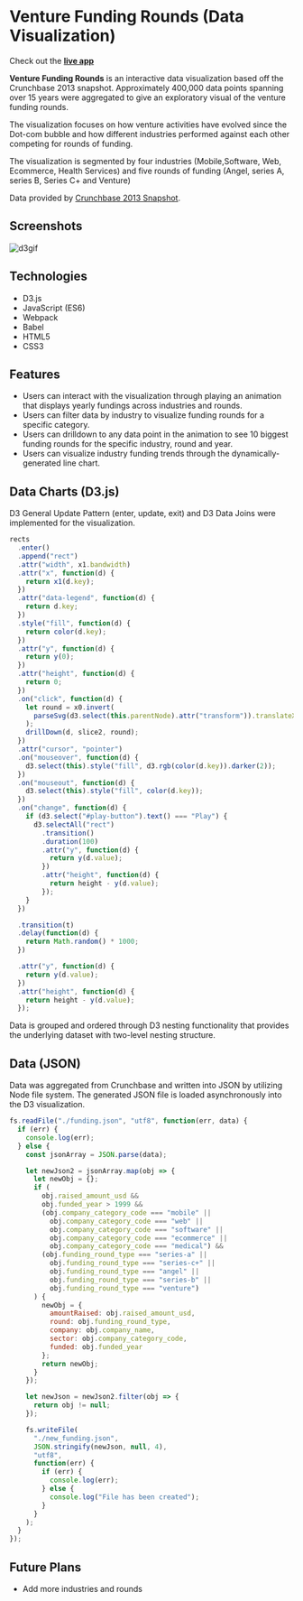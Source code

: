 # Venture Funding Rounds (Data Visualization)

Check out the **[live app](https://vladi27.github.io/startup-funding-rounds/)**

**Venture Funding Rounds** is an interactive data visualization based off the Crunchbase 2013 snapshot. Approximately 400,000 data points spanning over 15 years were aggregated to give an exploratory visual of the venture funding rounds.

The visualization focuses on how venture activities have evolved since the Dot-com bubble and how different industries performed against each other competing for rounds of funding.

The visualization is segmented by four industries (Mobile,Software, Web, Ecommerce, Health Services) and five rounds of funding (Angel, series A, series B, Series C+ and Venture)

Data provided by [Crunchbase 2013 Snapshot](https://data.crunchbase.com/docs/2013-snapshot).

## Screenshots

![d3gif](https://user-images.githubusercontent.com/41927284/69699063-e1a6c600-109b-11ea-92db-0cc53d01591d.gif)

## Technologies

- D3.js
- JavaScript (ES6)
- Webpack
- Babel
- HTML5
- CSS3

## Features

- Users can interact with the visualization through playing an animation that displays yearly fundings across industries and rounds.
- Users can filter data by industry to visualize funding rounds for a specific category.
- Users can drilldown to any data point in the animation to see 10 biggest funding rounds for the specific industry, round and year.
- Users can visualize industry funding trends through the dynamically-generated line chart.

## Data Charts (D3.js)

D3 General Update Pattern (enter, update, exit) and D3 Data Joins were implemented for the visualization.

```javascript
rects
  .enter()
  .append("rect")
  .attr("width", x1.bandwidth)
  .attr("x", function(d) {
    return x1(d.key);
  })
  .attr("data-legend", function(d) {
    return d.key;
  })
  .style("fill", function(d) {
    return color(d.key);
  })
  .attr("y", function(d) {
    return y(0);
  })
  .attr("height", function(d) {
    return 0;
  })
  .on("click", function(d) {
    let round = x0.invert(
      parseSvg(d3.select(this.parentNode).attr("transform")).translateX
    );
    drillDown(d, slice2, round);
  })
  .attr("cursor", "pointer")
  .on("mouseover", function(d) {
    d3.select(this).style("fill", d3.rgb(color(d.key)).darker(2));
  })
  .on("mouseout", function(d) {
    d3.select(this).style("fill", color(d.key));
  })
  .on("change", function(d) {
    if (d3.select("#play-button").text() === "Play") {
      d3.selectAll("rect")
        .transition()
        .duration(100)
        .attr("y", function(d) {
          return y(d.value);
        })
        .attr("height", function(d) {
          return height - y(d.value);
        });
    }
  })

  .transition(t)
  .delay(function(d) {
    return Math.random() * 1000;
  })

  .attr("y", function(d) {
    return y(d.value);
  })
  .attr("height", function(d) {
    return height - y(d.value);
  });
```

Data is grouped and ordered through D3 nesting functionality that provides the underlying dataset with two-level nesting structure.

## Data (JSON)

Data was aggregated from Crunchbase and written into JSON by utilizing Node file system. The generated JSON file is loaded asynchronously into the D3 visualization.

```javascript
fs.readFile("./funding.json", "utf8", function(err, data) {
  if (err) {
    console.log(err);
  } else {
    const jsonArray = JSON.parse(data);

    let newJson2 = jsonArray.map(obj => {
      let newObj = {};
      if (
        obj.raised_amount_usd &&
        obj.funded_year > 1999 &&
        (obj.company_category_code === "mobile" ||
          obj.company_category_code === "web" ||
          obj.company_category_code === "software" ||
          obj.company_category_code === "ecommerce" ||
          obj.company_category_code === "medical") &&
        (obj.funding_round_type === "series-a" ||
          obj.funding_round_type === "series-c+" ||
          obj.funding_round_type === "angel" ||
          obj.funding_round_type === "series-b" ||
          obj.funding_round_type === "venture")
      ) {
        newObj = {
          amountRaised: obj.raised_amount_usd,
          round: obj.funding_round_type,
          company: obj.company_name,
          sector: obj.company_category_code,
          funded: obj.funded_year
        };
        return newObj;
      }
    });

    let newJson = newJson2.filter(obj => {
      return obj != null;
    });

    fs.writeFile(
      "./new_funding.json",
      JSON.stringify(newJson, null, 4),
      "utf8",
      function(err) {
        if (err) {
          console.log(err);
        } else {
          console.log("File has been created");
        }
      }
    );
  }
});
```

## Future Plans

- Add more industries and rounds
